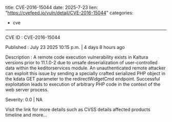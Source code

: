  
title: CVE-2016-15044
date: 2025-7-23
lien: "https://cvefeed.io/vuln/detail/CVE-2016-15044"
categories:
  - cve
---

CVE ID : CVE-2016-15044

Published :  July 23
2025
10:15 p.m. | 4 days
8 hours ago

Description : A remote code execution vulnerability exists in Kaltura versions prior to 11.1.0-2 due to unsafe deserialization of user-controlled data within the keditorservices module. An unauthenticated remote attacker can exploit this issue by sending a specially crafted serialized PHP object in the kdata GET parameter to the redirectWidgetCmd endpoint. Successful exploitation leads to execution of arbitrary PHP code in the context of the web server process.

Severity: 0.0 | NA

Visit the link for more details
such as CVSS details
affected products
timeline
and more...
